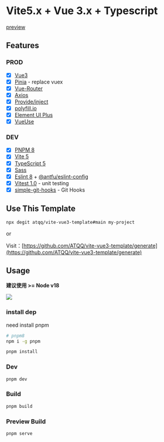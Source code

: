 # Vite5.x + Vue 3.x + Typescript

[preview](https://vite.vue3.sugarat.top/)
## Features
### PROD
* [x] [Vue3](https://vuejs.org/)
* [x] [Pinia](https://pinia.vuejs.org/) - replace vuex
* [x] [Vue-Router](https://router.vuejs.org/)
* [x] [Axios](https://github.com/axios/axios)
* [x] [Provide/inject](https://vuejs.org/guide/components/provide-inject.html#provide-inject)
* [x] [polyfill.io](https://github.com/JakeChampion/polyfill-service)
* [x] [Element UI Plus](https://github.com/element-plus/element-plus)
* [x] [VueUse](https://vueuse.org/)

### DEV
* [x] [PNPM 8](https://pnpm.io/zh/cli/run)
* [x] [Vite 5](https://github.com/vitejs/vite)
* [x] [TypeScript 5](https://github.com/microsoft/TypeScript/#readme)
* [x] [Sass](https://github.com/sass/sass)
* [x] [Eslint 8](https://eslint.org/) + [@antfu/eslint-config](https://github.com/antfu/eslint-config)
* [x] [Vitest 1.0](https://vitest.dev/) - unit testing
* [x] [simple-git-hooks](https://github.com/toplenboren/simple-git-hooks#readme) - Git Hooks

## Use This Template
```sh
npx degit atqq/vite-vue3-template#main my-project
```
or

Visit：[https://github.com/ATQQ/vite-vue3-template/generate](https://github.com/ATQQ/vite-vue3-template/generate)
## Usage
**建议使用 >= Node v18**

![](https://img.cdn.sugarat.top/mdImg/MTY4NTU0MjM3NTI1Mw==685542375253)

### install dep
need install pnpm
```sh
# pnpm8
npm i -g pnpm
```

```sh
pnpm install
```

### Dev
```sh
pnpm dev
```

### Build
```sh
pnpm build
```

### Preview Build
```sh
pnpm serve
```
